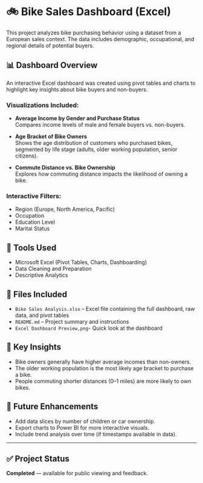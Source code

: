 # 🚲 Bike Sales Dashboard (Excel)

This project analyzes bike purchasing behavior using a dataset from a European sales context. The data includes demographic, occupational, and regional details of potential buyers.

## 📊 Dashboard Overview

An interactive Excel dashboard was created using pivot tables and charts to highlight key insights about bike buyers and non-buyers.

### Visualizations Included:
- **Average Income by Gender and Purchase Status**  
  Compares income levels of male and female buyers vs. non-buyers.
  
- **Age Bracket of Bike Owners**  
  Shows the age distribution of customers who purchased bikes, segmented by life stage (adults, older working population, senior citizens).

- **Commute Distance vs. Bike Ownership**  
  Explores how commuting distance impacts the likelihood of owning a bike.

### Interactive Filters:
- Region (Europe, North America, Pacific)
- Occupation
- Education Level
- Marital Status

## 🧰 Tools Used

- Microsoft Excel (Pivot Tables, Charts, Dashboarding)
- Data Cleaning and Preparation
- Descriptive Analytics

## 📁 Files Included

- `Bike Sales Analysis.xlsx` – Excel file containing the full dashboard, raw data, and pivot tables
- `README.md` – Project summary and instructions
- `Excel Dashboard Preview,png`- Quick look at the dashboard

## 🧠 Key Insights

- Bike owners generally have higher average incomes than non-owners.
- The older working population is the most likely age bracket to purchase a bike.
- People commuting shorter distances (0–1 miles) are more likely to own bikes.

## 🚀 Future Enhancements

- Add data slices by number of children or car ownership.
- Export charts to Power BI for more interactive visuals.
- Include trend analysis over time (if timestamps available in data).

---

## ✅ Project Status

**Completed** — available for public viewing and feedback.
